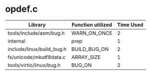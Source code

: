 # opdef.c

| Library | Function utilized | Time Used |
| - | - | - |
| tools/include/asm/bug.h | WARN_ON_ONCE | 2 |
| internal | prep | 1 |
| include/linux/build_bug.h | BUILD_BUG_ON | 2 |
| fs/unicode/mkutf8data.c | ARRAY_SIZE | 1 |
| tools/virtio/linux/bug.h | BUG_ON | 2 |
